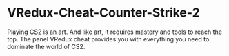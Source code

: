 # VRedux-Cheat-Counter-Strike-2
Playing CS2 is an art. And like art, it requires mastery and tools to reach the top. The panel VRedux cheat provides you with everything you need to dominate the world of CS2.
